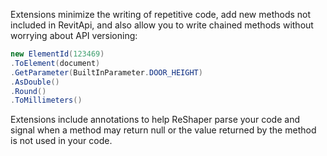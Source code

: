 Extensions minimize the writing of repetitive code, add new methods not included in RevitApi, and also allow you to write chained methods without worrying about API versioning:

```c#
new ElementId(123469)
.ToElement(document)
.GetParameter(BuiltInParameter.DOOR_HEIGHT)
.AsDouble()
.Round()
.ToMillimeters()
```

Extensions include annotations to help ReShaper parse your code and signal when a method may return null or the value returned by the method is not used in your code.